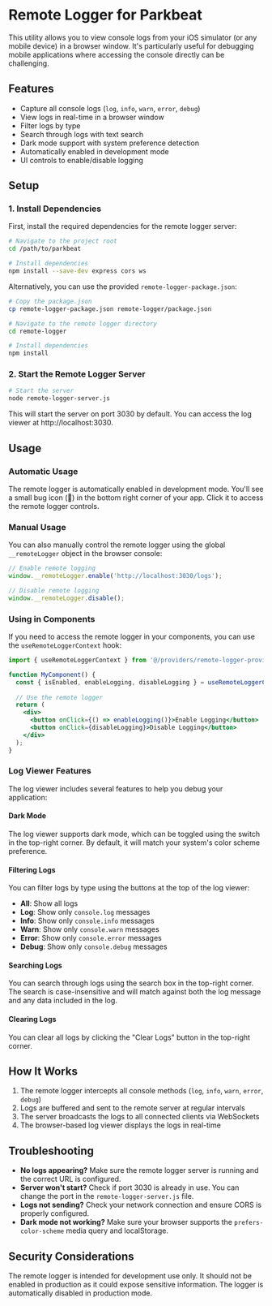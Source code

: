 # Remote Logger for Parkbeat

This utility allows you to view console logs from your iOS simulator (or any mobile device) in a browser window. It's particularly useful for debugging mobile applications where accessing the console directly can be challenging.

## Features

- Capture all console logs (`log`, `info`, `warn`, `error`, `debug`)
- View logs in real-time in a browser window
- Filter logs by type
- Search through logs with text search
- Dark mode support with system preference detection
- Automatically enabled in development mode
- UI controls to enable/disable logging

## Setup

### 1. Install Dependencies

First, install the required dependencies for the remote logger server:

```bash
# Navigate to the project root
cd /path/to/parkbeat

# Install dependencies
npm install --save-dev express cors ws
```

Alternatively, you can use the provided `remote-logger-package.json`:

```bash
# Copy the package.json
cp remote-logger-package.json remote-logger/package.json

# Navigate to the remote logger directory
cd remote-logger

# Install dependencies
npm install
```

### 2. Start the Remote Logger Server

```bash
# Start the server
node remote-logger-server.js
```

This will start the server on port 3030 by default. You can access the log viewer at http://localhost:3030.

## Usage

### Automatic Usage

The remote logger is automatically enabled in development mode. You'll see a small bug icon (🐞) in the bottom right corner of your app. Click it to access the remote logger controls.

### Manual Usage

You can also manually control the remote logger using the global `__remoteLogger` object in the browser console:

```javascript
// Enable remote logging
window.__remoteLogger.enable('http://localhost:3030/logs');

// Disable remote logging
window.__remoteLogger.disable();
```

### Using in Components

If you need to access the remote logger in your components, you can use the `useRemoteLoggerContext` hook:

```jsx
import { useRemoteLoggerContext } from '@/providers/remote-logger-provider';

function MyComponent() {
  const { isEnabled, enableLogging, disableLogging } = useRemoteLoggerContext();
  
  // Use the remote logger
  return (
    <div>
      <button onClick={() => enableLogging()}>Enable Logging</button>
      <button onClick={disableLogging}>Disable Logging</button>
    </div>
  );
}
```

### Log Viewer Features

The log viewer includes several features to help you debug your application:

#### Dark Mode

The log viewer supports dark mode, which can be toggled using the switch in the top-right corner. By default, it will match your system's color scheme preference.

#### Filtering Logs

You can filter logs by type using the buttons at the top of the log viewer:
- **All**: Show all logs
- **Log**: Show only `console.log` messages
- **Info**: Show only `console.info` messages
- **Warn**: Show only `console.warn` messages
- **Error**: Show only `console.error` messages
- **Debug**: Show only `console.debug` messages

#### Searching Logs

You can search through logs using the search box in the top-right corner. The search is case-insensitive and will match against both the log message and any data included in the log.

#### Clearing Logs

You can clear all logs by clicking the "Clear Logs" button in the top-right corner.

## How It Works

1. The remote logger intercepts all console methods (`log`, `info`, `warn`, `error`, `debug`)
2. Logs are buffered and sent to the remote server at regular intervals
3. The server broadcasts the logs to all connected clients via WebSockets
4. The browser-based log viewer displays the logs in real-time

## Troubleshooting

- **No logs appearing?** Make sure the remote logger server is running and the correct URL is configured.
- **Server won't start?** Check if port 3030 is already in use. You can change the port in the `remote-logger-server.js` file.
- **Logs not sending?** Check your network connection and ensure CORS is properly configured.
- **Dark mode not working?** Make sure your browser supports the `prefers-color-scheme` media query and localStorage.

## Security Considerations

The remote logger is intended for development use only. It should not be enabled in production as it could expose sensitive information. The logger is automatically disabled in production mode. 